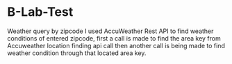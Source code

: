 # B-Lab-Test
Weather query by zipcode
I used AccuWeather Rest API to find weather conditions of entered zipcode, first a call is made to find the area key from Accuweather location finding api call then another call is being made to find weather condition through that located area key.
